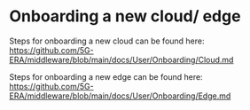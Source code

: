 # Onboarding a new cloud/ edge 

Steps for onboarding a new cloud can be found here: https://github.com/5G-ERA/middleware/blob/main/docs/User/Onboarding/Cloud.md

Steps for onboarding a new edge can be found here: https://github.com/5G-ERA/middleware/blob/main/docs/User/Onboarding/Edge.md 
